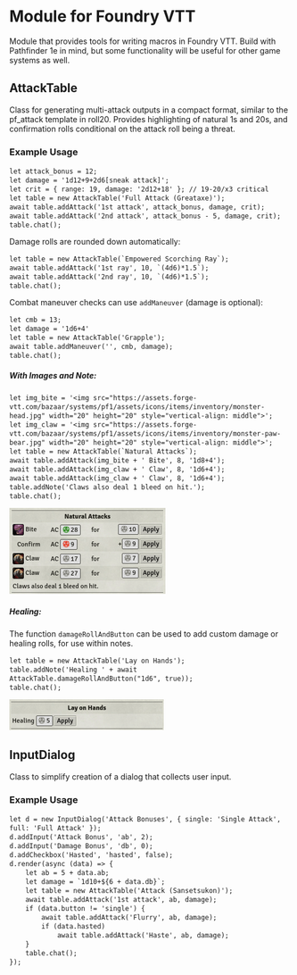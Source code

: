 # Module for Foundry VTT

Module that provides tools for writing macros in Foundry VTT.
Build with Pathfinder 1e in mind, but some functionality will be useful for other game systems as well.

## AttackTable

Class for generating multi-attack outputs in a compact format, similar to the pf_attack template in roll20.
Provides highlighting of natural 1s and 20s, and confirmation rolls conditional on the attack roll being a threat.

### Example Usage

    let attack_bonus = 12;
    let damage = '1d12+9+2d6[sneak attack]';
    let crit = { range: 19, damage: '2d12+18' }; // 19-20/x3 critical
    let table = new AttackTable('Full Attack (Greataxe)');
    await table.addAttack('1st attack', attack_bonus, damage, crit);
    await table.addAttack('2nd attack', attack_bonus - 5, damage, crit);
    table.chat();

Damage rolls are rounded down automatically:

    let table = new AttackTable(`Empowered Scorching Ray`);
    await table.addAttack('1st ray', 10, `(4d6)*1.5`);
    await table.addAttack('2nd ray', 10, `(4d6)*1.5`);
    table.chat();

Combat maneuver checks can use `addManeuver` (damage is optional):

    let cmb = 13;
    let damage = '1d6+4'
    let table = new AttackTable('Grapple');
    await table.addManeuver('', cmb, damage);
    table.chat();

##### With Images and Note:

    let img_bite = '<img src="https://assets.forge-vtt.com/bazaar/systems/pf1/assets/icons/items/inventory/monster-head.jpg" width="20" height="20" style="vertical-align: middle">';
    let img_claw = '<img src="https://assets.forge-vtt.com/bazaar/systems/pf1/assets/icons/items/inventory/monster-paw-bear.jpg" width="20" height="20" style="vertical-align: middle">';
    let table = new AttackTable(`Natural Attacks`);
    await table.addAttack(img_bite + ' Bite', 8, '1d8+4');
    await table.addAttack(img_claw + ' Claw', 8, '1d6+4');
    await table.addAttack(img_claw + ' Claw', 8, '1d6+4');
    table.addNote('Claws also deal 1 bleed on hit.');
    table.chat();

<img src="./img/natural_attacks.png">

##### Healing:

The function `damageRollAndButton` can be used to add custom damage or healing rolls, for use within notes.

    let table = new AttackTable('Lay on Hands');
    table.addNote('Healing ' + await AttackTable.damageRollAndButton("1d6", true));
    table.chat();

<img src="./img/healing.png">

## InputDialog

Class to simplify creation of a dialog that collects user input.

### Example Usage

    let d = new InputDialog('Attack Bonuses', { single: 'Single Attack', full: 'Full Attack' });
    d.addInput('Attack Bonus', 'ab', 2);
    d.addInput('Damage Bonus', 'db', 0);
    d.addCheckbox('Hasted', 'hasted', false);
    d.render(async (data) => {
        let ab = 5 + data.ab;
        let damage = `1d10+${6 + data.db}`;
        let table = new AttackTable('Attack (Sansetsukon)');
        await table.addAttack('1st attack', ab, damage);
        if (data.button != 'single') {
            await table.addAttack('Flurry', ab, damage);
            if (data.hasted)
                await table.addAttack('Haste', ab, damage);
        }
        table.chat();
    });
